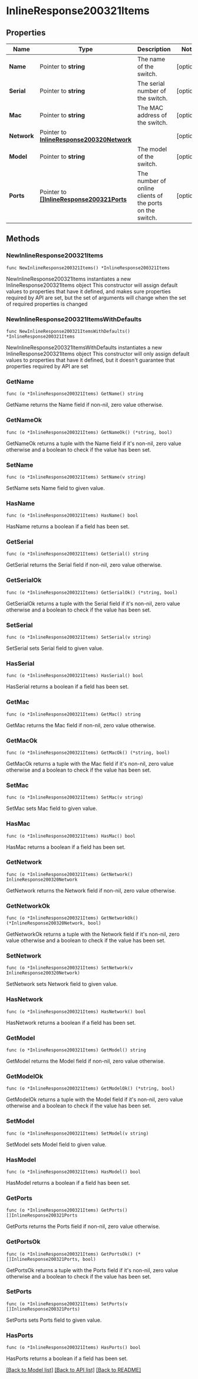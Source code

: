 # InlineResponse200321Items

## Properties

Name | Type | Description | Notes
------------ | ------------- | ------------- | -------------
**Name** | Pointer to **string** | The name of the switch. | [optional] 
**Serial** | Pointer to **string** | The serial number of the switch. | [optional] 
**Mac** | Pointer to **string** | The MAC address of the switch. | [optional] 
**Network** | Pointer to [**InlineResponse200320Network**](InlineResponse200320Network.md) |  | [optional] 
**Model** | Pointer to **string** | The model of the switch. | [optional] 
**Ports** | Pointer to [**[]InlineResponse200321Ports**](InlineResponse200321Ports.md) | The number of online clients of the ports on the switch. | [optional] 

## Methods

### NewInlineResponse200321Items

`func NewInlineResponse200321Items() *InlineResponse200321Items`

NewInlineResponse200321Items instantiates a new InlineResponse200321Items object
This constructor will assign default values to properties that have it defined,
and makes sure properties required by API are set, but the set of arguments
will change when the set of required properties is changed

### NewInlineResponse200321ItemsWithDefaults

`func NewInlineResponse200321ItemsWithDefaults() *InlineResponse200321Items`

NewInlineResponse200321ItemsWithDefaults instantiates a new InlineResponse200321Items object
This constructor will only assign default values to properties that have it defined,
but it doesn't guarantee that properties required by API are set

### GetName

`func (o *InlineResponse200321Items) GetName() string`

GetName returns the Name field if non-nil, zero value otherwise.

### GetNameOk

`func (o *InlineResponse200321Items) GetNameOk() (*string, bool)`

GetNameOk returns a tuple with the Name field if it's non-nil, zero value otherwise
and a boolean to check if the value has been set.

### SetName

`func (o *InlineResponse200321Items) SetName(v string)`

SetName sets Name field to given value.

### HasName

`func (o *InlineResponse200321Items) HasName() bool`

HasName returns a boolean if a field has been set.

### GetSerial

`func (o *InlineResponse200321Items) GetSerial() string`

GetSerial returns the Serial field if non-nil, zero value otherwise.

### GetSerialOk

`func (o *InlineResponse200321Items) GetSerialOk() (*string, bool)`

GetSerialOk returns a tuple with the Serial field if it's non-nil, zero value otherwise
and a boolean to check if the value has been set.

### SetSerial

`func (o *InlineResponse200321Items) SetSerial(v string)`

SetSerial sets Serial field to given value.

### HasSerial

`func (o *InlineResponse200321Items) HasSerial() bool`

HasSerial returns a boolean if a field has been set.

### GetMac

`func (o *InlineResponse200321Items) GetMac() string`

GetMac returns the Mac field if non-nil, zero value otherwise.

### GetMacOk

`func (o *InlineResponse200321Items) GetMacOk() (*string, bool)`

GetMacOk returns a tuple with the Mac field if it's non-nil, zero value otherwise
and a boolean to check if the value has been set.

### SetMac

`func (o *InlineResponse200321Items) SetMac(v string)`

SetMac sets Mac field to given value.

### HasMac

`func (o *InlineResponse200321Items) HasMac() bool`

HasMac returns a boolean if a field has been set.

### GetNetwork

`func (o *InlineResponse200321Items) GetNetwork() InlineResponse200320Network`

GetNetwork returns the Network field if non-nil, zero value otherwise.

### GetNetworkOk

`func (o *InlineResponse200321Items) GetNetworkOk() (*InlineResponse200320Network, bool)`

GetNetworkOk returns a tuple with the Network field if it's non-nil, zero value otherwise
and a boolean to check if the value has been set.

### SetNetwork

`func (o *InlineResponse200321Items) SetNetwork(v InlineResponse200320Network)`

SetNetwork sets Network field to given value.

### HasNetwork

`func (o *InlineResponse200321Items) HasNetwork() bool`

HasNetwork returns a boolean if a field has been set.

### GetModel

`func (o *InlineResponse200321Items) GetModel() string`

GetModel returns the Model field if non-nil, zero value otherwise.

### GetModelOk

`func (o *InlineResponse200321Items) GetModelOk() (*string, bool)`

GetModelOk returns a tuple with the Model field if it's non-nil, zero value otherwise
and a boolean to check if the value has been set.

### SetModel

`func (o *InlineResponse200321Items) SetModel(v string)`

SetModel sets Model field to given value.

### HasModel

`func (o *InlineResponse200321Items) HasModel() bool`

HasModel returns a boolean if a field has been set.

### GetPorts

`func (o *InlineResponse200321Items) GetPorts() []InlineResponse200321Ports`

GetPorts returns the Ports field if non-nil, zero value otherwise.

### GetPortsOk

`func (o *InlineResponse200321Items) GetPortsOk() (*[]InlineResponse200321Ports, bool)`

GetPortsOk returns a tuple with the Ports field if it's non-nil, zero value otherwise
and a boolean to check if the value has been set.

### SetPorts

`func (o *InlineResponse200321Items) SetPorts(v []InlineResponse200321Ports)`

SetPorts sets Ports field to given value.

### HasPorts

`func (o *InlineResponse200321Items) HasPorts() bool`

HasPorts returns a boolean if a field has been set.


[[Back to Model list]](../README.md#documentation-for-models) [[Back to API list]](../README.md#documentation-for-api-endpoints) [[Back to README]](../README.md)


